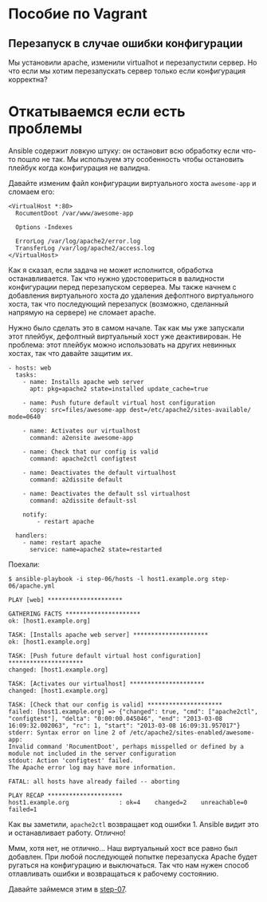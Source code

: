Пособие по Vagrant
================

Перезапуск в случае ошибки конфигурации
------------------------------

Мы установили apache, изменили virtualhot и перезапустили сервер. Но что если мы хотим перезапускать сервер только если конфигурация корректна? 

# Откатываемся если есть проблемы

Ansible содержит ловкую штуку: он остановит всю обработку если что-то пошло не так. Мы используем эту особенность чтобы остановить плейбук когда конфигурация не валидна.

Давайте изменим файл конфигурации виртуального хоста `awesome-app` и сломаем его:

    <VirtualHost *:80>
      RocumentDoot /var/www/awesome-app

      Options -Indexes

      ErrorLog /var/log/apache2/error.log
      TransferLog /var/log/apache2/access.log
    </VirtualHost>

Как я сказал, если задача не может исполнится, обработка останавливается. Так что нужно удостовериться в валидности конфигурации перед перезапуском сервереа. Мы также начнем с добавления виртуального хоста _до_ удаления дефолтного виртуального хоста, так что последующий перезапуск (возможно, сделанный напрямую на сервере) не сломает apache.

Нужно было сделать это в самом начале. Так как мы уже запускали этот плейбук, дефолтный виртуальный хост уже деактивирован. Не проблема: этот плейбук можно использовать на других невинных хостах, так что давайте защитим их.

    - hosts: web
      tasks:
        - name: Installs apache web server
          apt: pkg=apache2 state=installed update_cache=true

        - name: Push future default virtual host configuration
          copy: src=files/awesome-app dest=/etc/apache2/sites-available/ mode=0640

        - name: Activates our virtualhost
          command: a2ensite awesome-app

        - name: Check that our config is valid
          command: apache2ctl configtest

        - name: Deactivates the default virtualhost
          command: a2dissite default

        - name: Deactivates the default ssl virtualhost
          command: a2dissite default-ssl

        notify:
            - restart apache

      handlers:
        - name: restart apache
          service: name=apache2 state=restarted

Поехали:

    $ ansible-playbook -i step-06/hosts -l host1.example.org step-06/apache.yml

    PLAY [web] ********************* 

    GATHERING FACTS ********************* 
    ok: [host1.example.org]

    TASK: [Installs apache web server] ********************* 
    ok: [host1.example.org]

    TASK: [Push future default virtual host configuration] ********************* 
    changed: [host1.example.org]

    TASK: [Activates our virtualhost] ********************* 
    changed: [host1.example.org]

    TASK: [Check that our config is valid] ********************* 
    failed: [host1.example.org] => {"changed": true, "cmd": ["apache2ctl", "configtest"], "delta": "0:00:00.045046", "end": "2013-03-08 16:09:32.002063", "rc": 1, "start": "2013-03-08 16:09:31.957017"}
    stderr: Syntax error on line 2 of /etc/apache2/sites-enabled/awesome-app:
    Invalid command 'RocumentDoot', perhaps misspelled or defined by a module not included in the server configuration
    stdout: Action 'configtest' failed.
    The Apache error log may have more information.

    FATAL: all hosts have already failed -- aborting

    PLAY RECAP ********************* 
    host1.example.org              : ok=4    changed=2    unreachable=0    failed=1    

Как вы заметили, `apache2ctl` возвращает код ошибки 1. Ansible видит это и останавливает работу. Отлично!

Ммм, хотя нет, не отлично... Наш виртуальный хост все равно был добавлен. При любой последующей попытке перезапуска Apache будет ругаться на конфигурацию и выключаться. Так что нам нужен способ отлавливать ошибки и возвращаться к рабочему состоянию. 

Давайте займемся этим в [step-07](https://github.com/freetonik/ansible-tuto-rus/tree/master/step-07).
